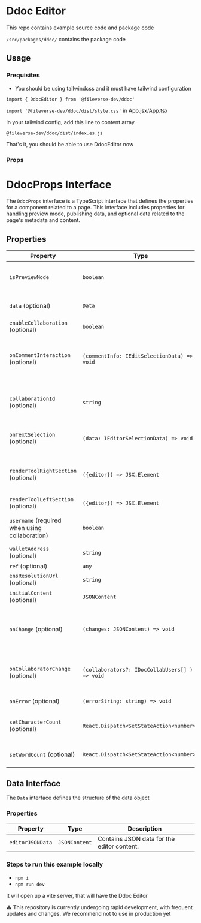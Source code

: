 # Ddoc Editor

This repo contains example source code and package code

`/src/packages/ddoc/` contains the package code

## Usage

### Prequisites

- You should be using tailwindcss and it must have tailwind configuration

`import { DdocEditor } from '@fileverse-dev/ddoc'`

`import '@fileverse-dev/ddoc/dist/style.css'` in App.jsx/App.tsx

In your tailwind config, add this line to content array

`@fileverse-dev/ddoc/dist/index.es.js`

That's it, you should be able to use DdocEditor now

### Props

# DdocProps Interface

The `DdocProps` interface is a TypeScript interface that defines the properties for a component related to a page. This interface includes properties for handling preview mode, publishing data, and optional data related to the page's metadata and content.

## Properties

| Property                                       | Type                                           | Description                                                                                               |
| ---------------------------------------------- | ---------------------------------------------- | --------------------------------------------------------------------------------------------------------- |
| `isPreviewMode`                                | `boolean`                                      | Indicates whether the page is in preview mode or not.                                                     |
| `data` (optional)                              | `Data`                                         | Optional property holding data related to the page.                                                       |
| `enableCollaboration` (optional)               | `boolean`                                      | Optional property to enable collaboration                                                                 |
| `onCommentInteraction` (optional)              | `(commentInfo: IEditSelectionData) => void`    | Optional function that get's called whenever there is a mouse-over and click interaction on a comment     |
| `collaborationId` (optional)                   | `string`                                       | When using enableCollaboration, you need to provide collaborationId, it can be uuid of doc                |
| `onTextSelection` (optional)                   | `(data: IEditorSelectionData) => void`         | Function called when a text is selected on the editor                                                     |
| `renderToolRightSection` (optional)            | `({editor}) => JSX.Element`                    | Function that render the right section of the toolbar. it calls the function with the editor instance     |
| `renderToolLeftSection` (optional)             | `({editor}) => JSX.Element`                    | Accept a react component                                                                                  |
| `username` (required when using collaboration) | `boolean`                                      | Takes a username which can be used by collaboration cursor                                                |
| `walletAddress` (optional)                     | `string `                                      | Takes a wallet address                                                                                    |
| `ref` (optional)                               | `any`                                          | Gets editor instance                                                                                      |
| `ensResolutionUrl` (optional)                  | `string`                                       | Api Url for resolving ens names                                                                           |
| `initialContent` (optional)                    | `JSONContent`                                  | Initial content of the editor                                                                             |
| `onChange` (optional)                          | `(changes: JSONContent) => void`               | Optional function that gets triggered with the latest content of the editor on every change in the editor |
| `onCollaboratorChange` (optional)              | `(collaborators?: IDocCollabUsers[] ) => void` | Optional function that gets triggered when a user join or leave the doc during collaboration              |
| `onError` (optional)                           | `(errorString: string) => void`                | Function to call on error                                                                                 |
| `setCharacterCount` (optional)                 | `React.Dispatch<SetStateAction<number>>`       | Optional. React Set State function to update Character Count                                              |
| `setWordCount` (optional)                      | `React.Dispatch<SetStateAction<number>>`       | Optional. React Set State function to update Word Count                                                   |

## Data Interface

The `Data` interface defines the structure of the data object

### Properties

| Property         | Type          | Description                                |
| ---------------- | ------------- | ------------------------------------------ |
| `editorJSONData` | `JSONContent` | Contains JSON data for the editor content. |

### Steps to run this example locally

- `npm i`
- `npm run dev`

It will open up a vite server, that will have the Ddoc Editor

⚠️ This repository is currently undergoing rapid development, with frequent updates and changes. We recommend not to use in production yet
